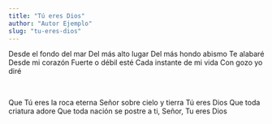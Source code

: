 ```yaml
---
title: "Tú eres Dios"
author: "Autor Ejemplo"
slug: "tu-eres-dios"
---
```


Desde el fondo del mar
Del más alto lugar
Del más hondo abismo
Te alabaré
Desde mi corazón
Fuerte o débil esté
Cada instante de mi vida
Con gozo yo diré

<br/>

Que Tú eres la roca eterna
Señor sobre cielo y tierra
Tú eres Dios
Que toda criatura adore
Que toda nación se postre a ti, Señor, Tu eres Dios
